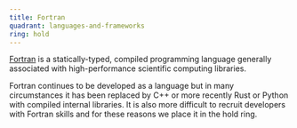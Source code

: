 ```yaml
---
title: Fortran
quadrant: languages-and-frameworks
ring: hold
---
```


[Fortran](https://fortran-lang.org/) is a statically-typed, compiled programming
language generally associated with high-performance scientific computing
libraries.

Fortran continues to be developed as a language but in many circumstances it has
been replaced by C++ or more recently Rust or Python with compiled internal
libraries. It is also more difficult to recruit developers with Fortran skills
and for these reasons we place it in the hold ring.
